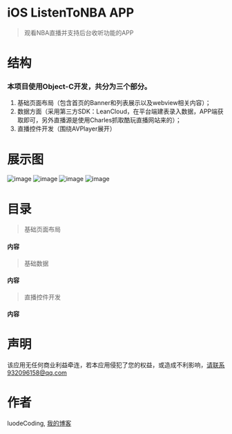# iOS ListenToNBA APP

> 观看NBA直播并支持后台收听功能的APP 

<h1>结构</h1>

<h3>本项目使用Object-C开发，共分为三个部分。</h3>

1. 基础页面布局（包含首页的Banner和列表展示以及webview相关内容）；
2. 数据方面（采用第三方SDK：LeanCloud，在平台端建表录入数据，APP端获取即可，另外直播源是使用Charles抓取酷玩直播网站来的）；
3. 直播控件开发（围绕AVPlayer展开）

<h1>展示图</h1>

![image](https://luodecoding.github.io/images/ListenToNBA/ListenNBADemo1.png)
![image](https://luodecoding.github.io/images/ListenToNBA/ListenNBADemo2.png)
![image](https://luodecoding.github.io/images/ListenToNBA/ListenNBADemo3.png)
![image](https://luodecoding.github.io/images/ListenToNBA/ListenNBADemo4.png)

<h1>目录</h1>

>基础页面布局

<h4>内容</h4>



>基础数据

<h4>内容</h4>



>直播控件开发

<h4>内容</h4>


<h1>声明</h1>

该应用无任何商业利益牵连，若本应用侵犯了您的权益，或造成不利影响，请联系932096158@qq.com

<h1>作者</h1>

luodeCoding, [我的博客](https://luodecoding.github.io/)

